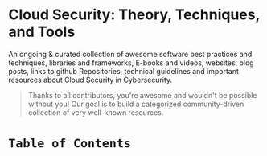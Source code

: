 #  Cloud Security: Theory, Techniques, and Tools

An ongoing & curated collection of awesome software best practices and techniques, libraries and frameworks, E-books and videos, websites, blog posts, links to github Repositories, technical guidelines and important resources about Cloud Security in Cybersecurity.
> Thanks to all contributors, you're awesome and wouldn't be possible without you! Our goal is to build a categorized community-driven collection of very well-known resources.

# `Table of Contents`
